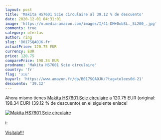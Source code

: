 ```yaml
---
layout: post
title: 'Makita HS7601 Scie circulaire al 39.12 % de descuento'
date: 2020-12-01 04:31:01
image: 'https://m.media-amazon.com/images/I/41-DM+DobSL._SL200_.jpg'
comments: true
category: ofertas
author: ring
slug: 'B017SQAOJK-fr'
actualPrice: 120.75 EUR
currency: EUR
price: 120.75
comparePrice: 198.34 EUR
prodname: 'Makita HS7601 Scie circulaire'
country: 'fr'
flag: '🇫🇷'
buyurl: 'https://www.amazon.fr/dp/B017SQAOJK/?tag=tolees0d-21'
descuento: '39.12'
---
```


Ahora mismo tienes [Makita HS7601 Scie circulaire](https://www.amazon.fr/dp/B017SQAOJK/?tag=tolees0d-21) a 120.75 EUR (original: 198.34 EUR) (39.12 %  de descuento) en el siguiente enlace!

[![Makita HS7601 Scie circulaire](https://m.media-amazon.com/images/I/41-DM+DobSL._SL200_.jpg)](https://www.amazon.fr/dp/B017SQAOJK/?tag=tolees0d-21)

ℹ️:


[Visítala!!!](https://www.amazon.fr/dp/B017SQAOJK/?tag=tolees0d-21)
